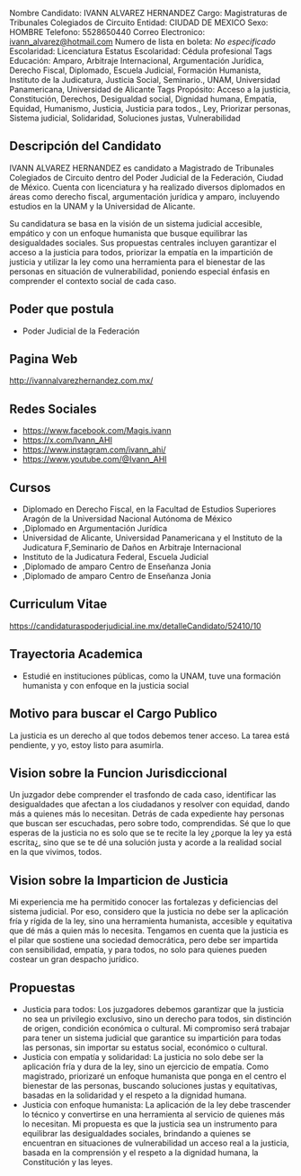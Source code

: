 Nombre Candidato: IVANN ALVAREZ HERNANDEZ
Cargo: Magistraturas de Tribunales Colegiados de Circuito
Entidad: CIUDAD DE MEXICO
Sexo: HOMBRE
Telefono: 5528650440
Correo Electronico: ivann_alvarez@hotmail.com
Numero de lista en boleta: *No especificado*
Escolaridad: Licenciatura
Estatus Escolaridad: Cédula profesional
Tags Educación: Amparo, Arbitraje Internacional, Argumentación Jurídica, Derecho Fiscal, Diplomado, Escuela Judicial, Formación Humanista, Instituto de la Judicatura, Justicia Social, Seminario., UNAM, Universidad Panamericana, Universidad de Alicante
Tags Propósito: Acceso a la justicia, Constitución, Derechos, Desigualdad social, Dignidad humana, Empatía, Equidad, Humanismo, Justicia, Justicia para todos., Ley, Priorizar personas, Sistema judicial, Solidaridad, Soluciones justas, Vulnerabilidad


## Descripción del Candidato 

IVANN ALVAREZ HERNANDEZ es candidato a Magistrado de Tribunales Colegiados de Circuito dentro del Poder Judicial de la Federación, Ciudad de México. Cuenta con licenciatura y ha realizado diversos diplomados en áreas como derecho fiscal, argumentación jurídica y amparo, incluyendo estudios en la UNAM y la Universidad de Alicante.

Su candidatura se basa en la visión de un sistema judicial accesible, empático y con un enfoque humanista que busque equilibrar las desigualdades sociales. Sus propuestas centrales incluyen garantizar el acceso a la justicia para todos, priorizar la empatía en la impartición de justicia y utilizar la ley como una herramienta para el bienestar de las personas en situación de vulnerabilidad, poniendo especial énfasis en comprender el contexto social de cada caso.


## Poder que postula

- Poder Judicial de la Federación


## Pagina Web

http://ivannalvarezhernandez.com.mx/


## Redes Sociales

- https://www.facebook.com/Magis.ivann
- https://x.com/Ivann_AHI
- https://www.instagram.com/ivann_ahi/
- https://www.youtube.com/@Ivann_AHI


## Cursos

- Diplomado en Derecho Fiscal, en la Facultad de Estudios Superiores Aragón de la Universidad Nacional Autónoma de México
- ,Diplomado en Argumentación Jurídica
- Universidad de Alicante, Universidad Panamericana y el Instituto de la Judicatura F,Seminario de Daños en Arbitraje Internacional
- Instituto de la Judicatura Federal, Escuela Judicial
- ,Diplomado  de amparo  Centro de Enseñanza Jonia
- ,Diplomado  de amparo  Centro de Enseñanza Jonia


## Curriculum Vitae

https://candidaturaspoderjudicial.ine.mx/detalleCandidato/52410/10


## Trayectoria Academica

- Estudié en instituciones públicas, como la UNAM, tuve una formación humanista y con enfoque en la justicia social


## Motivo para buscar el Cargo Publico

La justicia es un derecho al que todos debemos tener acceso. La tarea está pendiente, y yo, estoy listo para asumirla.


## Vision sobre la Funcion Jurisdiccional

Un juzgador debe comprender el trasfondo de cada caso, identificar las desigualdades que afectan a los ciudadanos y resolver con equidad, dando más a quienes más lo necesitan. Detrás de cada expediente hay personas que buscan ser escuchadas, pero sobre todo, comprendidas. Sé que lo que esperas de la justicia no es solo que se te recite la ley ¿porque la ley ya está escrita¿, sino que se te dé una solución justa y acorde a la realidad social en la que vivimos, todos.


## Vision sobre la Imparticion de Justicia

Mi experiencia me ha permitido conocer las fortalezas y deficiencias del sistema judicial. Por eso, considero que la justicia no debe ser la aplicación fría y rígida de la ley, sino una herramienta humanista, accesible y equitativa que dé más a quien más lo necesita. Tengamos en cuenta que la justicia es el pilar que sostiene una sociedad democrática, pero debe ser impartida con sensibilidad, empatía, y para todos, no solo para quienes pueden costear un gran despacho jurídico.


## Propuestas

- Justicia para todos: Los juzgadores debemos garantizar que la justicia no sea un privilegio exclusivo, sino un derecho para todos, sin distinción de origen, condición económica o cultural. Mi compromiso será trabajar para tener un sistema judicial que garantice su impartición para todas las personas, sin importar su estatus social, económico o cultural.
- Justicia con empatía y solidaridad: La justicia no solo debe ser la aplicación fría y dura de la ley, sino un ejercicio de empatía. Como magistrado, priorizaré un enfoque humanista que ponga en el centro el bienestar de las personas, buscando soluciones justas y equitativas, basadas en la solidaridad y el respeto a la dignidad humana.
- Justicia con enfoque humanista: La aplicación de la ley debe trascender lo técnico y convertirse en una herramienta al servicio de quienes más lo necesitan. Mi propuesta es que la justicia sea un instrumento para equilibrar las desigualdades sociales, brindando a quienes se encuentran en situaciones de vulnerabilidad un acceso real a la justicia, basada en la comprensión y el respeto a la dignidad humana, la Constitución y las leyes.

